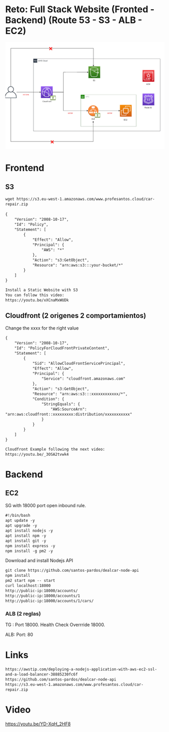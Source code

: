 # Reto: Full Stack Website (Fronted - Backend)  (Route 53 - S3 - ALB - EC2)

![](images/01.png)

# Frontend 

## S3
```
wget https://s3.eu-west-1.amazonaws.com/www.profesantos.cloud/car-repair.zip

{
    "Version": "2008-10-17",
    "Id": "Policy",
    "Statement": [
        {
            "Effect": "Allow",
            "Principal": {
                "AWS": "*"
            },
            "Action": "s3:GetObject",
            "Resource": "arn:aws:s3:::your-bucket/*"
        }
    ]
}
```
```
Install a Static Website with S3
You can follow this video: 
https://youtu.be/xXCnaMxWUDk
```

## Cloudfront (2 origenes 2 comportamientos)

Change the xxxx for the right value
```
{
    "Version": "2008-10-17",
    "Id": "PolicyForCloudFrontPrivateContent",
    "Statement": [
        {
            "Sid": "AllowCloudFrontServicePrincipal",
            "Effect": "Allow",
            "Principal": {
                "Service": "cloudfront.amazonaws.com"
            },
            "Action": "s3:GetObject",
            "Resource": "arn:aws:s3:::xxxxxxxxxxxx/*",
            "Condition": {
                "StringEquals": {
                    "AWS:SourceArn": "arn:aws:cloudfront::xxxxxxxxx:distribution/xxxxxxxxxxx"
                }
            }
        }
    ]
}
```
```
Cloudfront Example following the next video:
https://youtu.be/_3OSA2tvwk4
```

# Backend

## EC2
SG with 18000 port open inbound rule.

```
#!/bin/bash
apt update -y
apt upgrade -y
apt install nodejs -y
apt install npm -y
apt install git -y
npm install express -y
npm install -g pm2 -y
```
Download and install Nodejs API
```
git clone https://github.com/santos-pardos/dealcar-node-api
npm install
pm2 start npm -- start
curl localhost:18000
http://public-ip:18000/accounts/
http://public-ip:18000/accounts/1
http://public-ip:18000/accounts/1/cars/
```

### ALB (2 reglas)
TG : Port 18000. Health Check Overrride 18000.

ALB: Port: 80

# Links
```
https://awstip.com/deploying-a-nodejs-application-with-aws-ec2-ssl-and-a-load-balancer-38885230fc6f
https://github.com/santos-pardos/dealcar-node-api
https://s3.eu-west-1.amazonaws.com/www.profesantos.cloud/car-repair.zip
```

# Video
https://youtu.be/YD-XqH_2HF8
